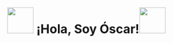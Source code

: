 # <img src="https://static.wixstatic.com/media/3c925a_4b9cc3349700457dab7706097a11292e~mv2.gif" width="60px"> ¡Hola, Soy Óscar!<img src="https://static.wixstatic.com/media/3c925a_4b9cc3349700457dab7706097a11292e~mv2.gif" width="60px">




<!-- RAYO https://static.wixstatic.com/media/3c925a_4b9cc3349700457dab7706097a11292e~mv2.gif -->
<!-- FUEGO "https://static.wixstatic.com/media/3c925a_4b9cc3349700457dab7706097a11292e~mv2.gif" width="60px" -->
<!-- FLOR https://i.pinimg.com/originals/0c/95/50/0c955037f36c038a255a18ed97ff358c.gif-->
